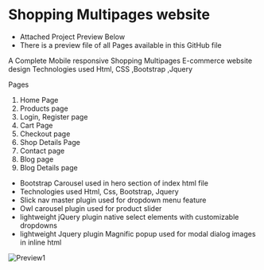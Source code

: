 # Shopping Multipages website
 - Attached Project Preview Below 
 - There is a preview file of all Pages available in this GitHub file
 

A Complete Mobile responsive Shopping Multipages E-commerce website design
Technologies used 
 Html, CSS ,Bootstrap ,Jquery 
 
 
 Pages 
 1. Home Page
 2. Products page
 3. Login, Register page
 4. Cart Page
 5. Checkout page
 6. Shop Details Page
 7. Contact page
 8. Blog page
 9. Blog Details page
 
 - Bootstrap Carousel used in hero section of index html file
 - Technologies used Html, Css, Bootstrap, Jquery
 - Slick nav master plugin used for dropdown menu feature
 - Owl carousel plugin used for product slider
 - lightweight jQuery plugin native select elements with customizable dropdowns
 - lightweight Jquery plugin Magnific popup used for modal dialog images in inline html  


![Preview1](https://user-images.githubusercontent.com/85095015/160830827-14a150a8-9194-4623-b6d1-4016c032f385.jpg)

